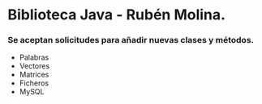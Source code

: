 # Biblioteca Java - Rubén Molina.
### Se aceptan solicitudes para añadir nuevas clases y métodos.

- Palabras
- Vectores
- Matrices
- Ficheros
- MySQL
